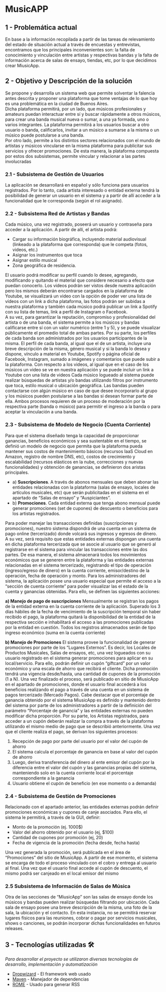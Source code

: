 # MusicAPP

## 1 - Problemática actual

En base a la información recopilada a partir de las tareas de relevamiento del estado de situación actual a través de encuestas y entrevistas, encontramos que los principales inconvenientes son: la falta de conocimiento y vinculación entre artistas y respectivas bandas y la  falta de información acerca de salas de ensayo, tiendas, etc, por lo que decidimos crear MiusicApp.

## 2 - Objetivo y Descripción de la solución

Se propone y desarrolla un sistema web que permite solventar la falencia antes descrita y proponer una plataforma que tome ventajas de lo que hoy es una problemática en la ciudad de Buenos Aires.  
Dicha plataforma permitirá, por un lado, que músicos profesionales y amateurs puedan interactuar entre sí y buscar rápidamente a otros músicos, para crear una banda musical nueva o sumar, a una ya formada, uno o varios integrantes. La plataforma permitirá a los usuarios buscar a otro usuario o banda, calificarlos, invitar a un músico a sumarse a la misma o un músico puede postularse a una banda.  
Por otro lado, permite a los distintos sectores relacionados con el mundo de artistas y músicos vincularse en la misma plataforma para publicitar sus servicios y ofrecer promociones.  De esta manera, la plataforma compuesta por estos dos subsistemas, permite vincular y relacionar a las partes involucradas

### 2.1 - Subsistema de Gestión de Usuarios
La aplicación se desarrollará en español y sólo funciona para usuarios registrados. Por lo tanto, cada artista interesado o entidad externa tendrá la posibilidad de generar un usuario en el sistema y a partir de allí acceder a la funcionalidad que le corresponda (según el rol asignado).

### 2.2 - Subsistema Red de Artistas y Bandas
Cada músico, una vez registrado, poseerá un usuario y contraseña para acceder a la aplicación.  A partir de allí, el artista podrá:
* Cargar su información biográfica, incluyendo material audiovisual (linkeado a la plataforma que corresponda) que le competa (fotos, videos, etc.) 
* Asignar los instrumentos que toca
* Asignar estilo musical 
* Zona geográfica de residencia. 

El usuario podrá modificar su perfil cuando lo desee, agregando, modificando y quitando el material que considere necesario a efecto que puedan conocerlo. Los videos podrán ser vistos desde nuestra aplicación pero los mismos deberán encontrarse  cargados en la plataforma de Youtube, se visualizará un video con la opción de poder ver una lista de vídeos con un link a dicha plataforma, las fotos podrán ser subidas a nuestra plataforma y también cada músico podrá publicar un link a Spotify con su lista de temas, link a perfil de Instagram o Facebook.  
A su vez, para garantizar la reputación, compromiso y profesionalidad del artista o de una banda, el sistema permite a los músicos y bandas calificarse entre sí con un valor numérico (entre 1 y 5),  y se puede visualizar públicamente el promedio total de ambas partes.
Por su parte, los perfiles de cada banda son administrados por los usuarios participantes de la misma. El perfil de cada banda, al igual que el de un artista, incluye una breve descripción de la misma, género musical y si la banda lo desea y dispone, vínculo a material en Youtube,  Spotify o página oficial de Facebook, Instagram, sumado a imágenes y comentarios que puede subir a la plataforma. Con respecto a los videos, al igual que en el caso de los músicos un video se ve en nuestra aplicación y se puede incluir un link a Youtube con una lista de videos 
Cada músico logueado al sistema puede realizar búsquedas de artistas y/o bandas utilizando filtros por instrumento que toca, estilo musical o  ubicación geográfica.  Las bandas pueden contactarse con algún músico en caso de que desee incorporarlo al grupo y los músicos pueden postularse a las bandas si desean formar parte de ella. Ambos procesos requieren de un proceso de moderación por la respectiva parte (banda o músico) para permitir el ingreso a la banda o para aceptar la vinculación a una banda.

### 2.3 - Subsistema de Modelo de Negocio (Cuenta Corriente)
Para que el sistema diseñado tenga la capacidad de proporcionar ganancias, beneficios económicos y sea sustentable en el tiempo, se definió un modelo de negocio que permita que la plataforma pueda mantener sus costos de mantenimiento básicos (recursos IaaS Cloud en Amazon, registro de nombre DNS, etc), costos de crecimiento y escalabilidad (recursos elásticos en la nube, correcciones y nuevas funcionalidades) y obtención de ganancias, se definieron dos aristas principales. 
* a) **Suscripciones**.  A través de abonos mensuales que deben abonar las entidades relacionadas con la plataforma (salas de ensayo, locales de artículos musicales, etc) que serán publicitadas en el sistema en el apartado de “Salas de ensayo” y “Auspiciantes”.  
* b) **Promociones**. Cada entidad externa que tenga abono mensual puede generar promociones (set de cupones) de descuento o beneficios para los artistas registrados. 

Para poder manejar las transacciones definidas (suscripciones y promociones), nuestro sistema dispondrá de una cuenta en un sistema de pago online (tercerizado) donde volcará sus ingresos y egresos de dinero. A su vez, será requisito que estas entidades externas dispongan una cuenta en dicha plataforma tercerizada que se asocie al usuario que se generó al registrarse en el sistema para vincular las transacciones entre las dos partes.  De esa manera, el sistema almacenará todos los movimientos económicos que se generen entre la plataforma y las entidades externas relacionadas en el sistema tercerizado, registrando el tipo de operación (ingreso/egreso de dinero) en la cuenta corriente, emisor/destino de la operación, fecha de operación y monto. Para los administradores del sistema, la aplicación posee una usuario especial que permite el acceso a la “sección de cuenta corriente” para poder visualizar las el estado de la cuenta y ganancias obtenidas. Para ello, se definen las siguientes acciones:

**a) Manejo de pago de suscripciones**
Mensualmente se registran los pagos de la entidad externa en la cuenta corriente de la aplicación.  Superado los 3 días hábiles de la fecha de vencimiento de la suscripción temporal sin haber recibido el pago, la plataforma quitará la disponibilidad de la entidad de la respectiva sección e inhabilitará el acceso a las promociones publicadas por la entidad en cuestión.  Todos los registros almacenados serán de tipo ingreso económico (suma en la cuenta corriente) 

**b) Manejo de Promociones** 
El sistema provee la funcionalidad de generar promociones por parte de los “Lugares Externos”.  Es decir, los Locales de Productos Musicales, Salas de ensayos, etc, una vez logueados con su usuario registrado en el sistema generar promociones para aplicar en su local/servicio.  Para ello, podrán definir un cupón “giftcard” por un valor económico y una escala de ahorro que recibirá el cliente.  Dicha promoción tendrá una vigencia desde/hasta, una cantidad de cupones de la promoción (1 a N).  Una vez finalizado el proceso, será publicado en sitio de MiusicApp en el apartado de promociones, donde el usuario final accederá a los beneficios realizando el pago a través de una cuenta en un sistema de pagos tercerizado (Mercado Pagos).
Cabe destacar que el porcentaje de ganancia obtenido por el sistema MiusicApp es definido y mantenido dentro del sistema por parte de los administradores a partir de la definición del parámetro “Porcentaje de ganancia” y las entidades externas no pueden modificar dicha proporción.
Por su parte, los Artistas registrados, para acceder a un cupón deberán realizar la compra a través de la plataforma utilizando el mismo medio de pago que se describió anteriormente.  Una vez que el cliente realiza el pago, se derivan los siguientes procesos:
1) Recepción de pago por parte del usuario por el valor del cupón de ahorro
2) El sistema calcula el porcentaje de ganancia en base al valor del cupón de ahorro
3) Luego, deriva transferencia del dinero al ente emisor del cupón por la diferencia entre el valor del cupón y las ganancias propias del sistema, manteniendo solo en la cuenta corriente local el porcentaje correspondiente a la ganancia
4) Usuario obtiene el cupón de beneficio (en ese momento o a demanda)

### 2.4 - Subsistema de Gestión de Promociones
Relacionado con el apartado anterior, las entidades externas podrán definir promociones económicas y cupones de canje asociados. Para ello, el sistema le permitirá, a través de la GUI, definir:
* Monto de la promoción (ej. 1000$)
* Valor del ahorro obtenido por el usuario (ej, $100)
* Cantidad de cupones por promoción (ej, 20)
* Fecha de vigencia de la promoción (fecha desde, fecha hasta)

Una vez generada la promoción, será publicada en el área de “Promociones” del sitio de MiusicApp.  A partir de ese momento, el sistema se encarga de todo el proceso vinculado con el cobro y entrega al usuario al final.  Una vez que el usuario final accede al cupón de descuento, el mismo podrá ser canjeado en el local emisor del mismo

### 2.5 Subsistema de Información de Salas de Música
Otra de las secciones de “MiusicApp” son las salas de ensayo donde los músicos  y bandas pueden realizar búsquedas filtrando por ubicación. Cada sala de ensayo posee una breve descripción de la misma, una foto de la sala, la ubicación y el contacto.  En esta instancia, no se permitirá reservar lugares físicos para las reuniones, cobrar o pagar por servicios musicales, shows o canciones, se podrán incorporar dichas funcionalidades en futuros releases.


## 3 - Tecnologías utilizadas  🛠️

_Para desarrollar el proyecto se utilizaron diversas tecnologías de desarrollo, implementación y automatización_

* [Dropwizard](http://www.dropwizard.io/1.0.2/docs/) - El framework web usado
* [Maven](https://maven.apache.org/) - Manejador de dependencias
* [ROME](https://rometools.github.io/rome/) - Usado para generar RSS


